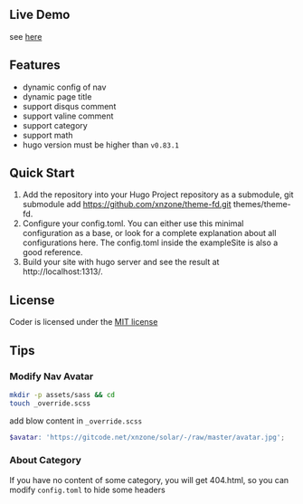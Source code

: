 ## Live Demo
see [here](https://theme-fd.xnzone.ga)

## Features
- dynamic config of nav
- dynamic page title
- support disqus comment
- support valine comment
- support category
- support math
- hugo version must be higher than `v0.83.1`

## Quick Start
1. Add the repository into your Hugo Project repository as a submodule, git submodule add https://github.com/xnzone/theme-fd.git themes/theme-fd.
2. Configure your config.toml. You can either use this minimal configuration as a base, or look for a complete explanation about all configurations here. The config.toml inside the exampleSite is also a good reference.
3. Build your site with hugo server and see the result at http://localhost:1313/.

## License 
Coder is licensed under the [MIT license](https://github.com/xnzone/theme-fd/blob/master/LICENSE.md)

## Tips 
### Modify Nav Avatar
```bash
mkdir -p assets/sass && cd
touch _override.scss
```
add blow content in `_override.scss`

```scss
$avatar: 'https://gitcode.net/xnzone/solar/-/raw/master/avatar.jpg';
```

### About Category
If you have no content of some category, you will get 404.html, so you can modify `config.toml` to hide some headers
